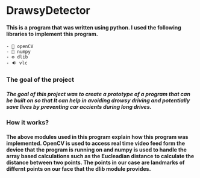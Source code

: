 # DrawsyDetector
#### This is a program that was written using python. I used the following libraries to implement this program.
    - 💠 openCV
    - 🧊 numpy
    - ⚙️ dlib
    - 🔉 vlc
    
### The goal of the project
##### The goal of this project was to create a prototype of a program that can be built on so that It can help in avoiding drowsy driving and potentially save lives by preventing car accients during long drives.


### How it works?
#### The above modules used in this program explain how this program was implemented. OpenCV is used to access real time video feed form the device that the program is running on and numpy is used to handle the array based calculations such as the Eucleadian distance to calculate the distance between two points. The points in our case are landmarks of differnt points on our face that the dlib module provides.


    
    
    

      
